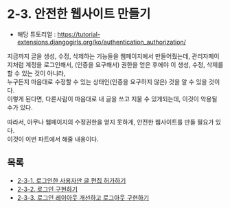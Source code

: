 # 2-3. 안전한 웹사이트 만들기
- 해당 튜토리얼 : https://tutorial-extensions.djangogirls.org/ko/authentication_authorization/

지금까지 글을 생성, 수정, 삭제하는 기능들을 웹페이지에서 만들어줬는데, 관리자페이지처럼 계정을 로그인해서, (인증을 요구해서) 권한을 얻은 후에야 이 생성, 수정, 삭제를 할 수 있는 것이 아니라,  
누구든지 마음대로 수정할 수 있는 상태인(인증을 요구하지 않은) 것을 알 수 있을 것이다.  
이렇게 된다면, 다른사람이 마음대로 내 글을 쓰고 지울 수 있게되는데, 이것이 악용될 수가 있다.

따라서, 아무나 웹페이지의 수정권한을 얻지 못하게, 안전한 웹사이트를 만들 필요가 있다.  
이것이 이번 파트에서 해줄 내용이다.

## 목록

- [2-3-1. 로그인한 사용자만 글 편집 허가하기](https://github.com/Kimdonghyeon7645/django-girls_study_with_Ask-company/blob/master/2-3-1-로그인한사용자만편집허가하기.md)
- [2-3-2. 로그인 구현하기](https://github.com/Kimdonghyeon7645/django-girls_study_with_Ask-company/blob/master/2-3-2-로그인구현하기.md)
- [2-3-3. 로그인 레이아웃 개선하고 로그아웃 구현하기](https://github.com/Kimdonghyeon7645/django-girls_study_with_Ask-company/blob/master/2-3-3-로그인레이아웃개선,로그아웃구현하기.md)
